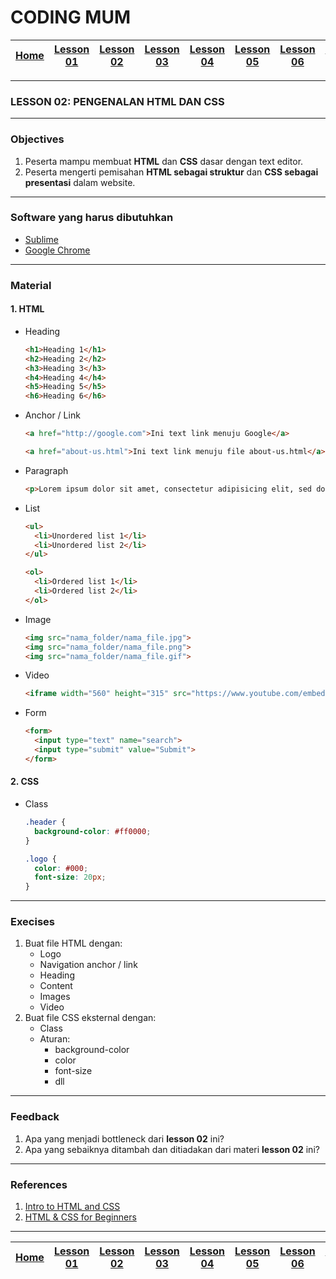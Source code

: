 # CODING MUM

| [Home][0] | [Lesson 01][1] | [Lesson 02][2] | [Lesson 03][3] | [Lesson 04][4] | [Lesson 05][5] | [Lesson 06][6] | [Lesson 07][7] | [Presentation][8] |
|:---------:|:--------------:|:--------------:|:--------------:|:--------------:|:--------------:|:--------------------:|:--------------:|:-----------------:|

---

### LESSON 02: PENGENALAN HTML DAN CSS

---

### Objectives
1. Peserta mampu membuat **HTML** dan **CSS** dasar dengan text editor.
2. Peserta mengerti pemisahan **HTML sebagai struktur** dan **CSS sebagai presentasi** dalam website.

---

### Software yang harus dibutuhkan
  * [Sublime](https://www.sublimetext.com/3)
  * [Google Chrome](https://support.google.com/chrome/answer/95346?co=GENIE.Platform%3DDesktop&hl=id)

---

### Material

#### 1. HTML
* Heading
  ```html
  <h1>Heading 1</h1>
  <h2>Heading 2</h2>
  <h3>Heading 3</h3>
  <h4>Heading 4</h4>
  <h5>Heading 5</h5>
  <h6>Heading 6</h6>
  ```
* Anchor / Link
  ```html
  <a href="http://google.com">Ini text link menuju Google</a>
  ```
  ```html
  <a href="about-us.html">Ini text link menuju file about-us.html</a>
  ```
* Paragraph
  ```html
  <p>Lorem ipsum dolor sit amet, consectetur adipisicing elit, sed do eiusmod tempor incididunt ut labore et dolore magna aliqua.</p>
  ```
* List
  ```html
  <ul>
    <li>Unordered list 1</li>
    <li>Unordered list 2</li>
  </ul>
  ```
  ```html
  <ol>
    <li>Ordered list 1</li>
    <li>Ordered list 2</li>
  </ol>
  ```
* Image
  ```html
  <img src="nama_folder/nama_file.jpg">
  <img src="nama_folder/nama_file.png">
  <img src="nama_folder/nama_file.gif">
  ```
* Video
  ```html
  <iframe width="560" height="315" src="https://www.youtube.com/embed/-We_dYsLTtY" frameborder="0" allowfullscreen></iframe>
  ```
* Form
  ```html
  <form>
    <input type="text" name="search">
    <input type="submit" value="Submit">
  </form>
  ```

#### 2. CSS
* Class
  ```css
  .header {
    background-color: #ff0000;
  }

  .logo {
    color: #000;
    font-size: 20px;
  }
  ```

---

### Execises
1. Buat file HTML dengan:
    * Logo
    * Navigation anchor / link
    * Heading
    * Content
    * Images
    * Video
2. Buat file CSS eksternal dengan:
    * Class
    * Aturan:
      * background-color
      * color
      * font-size
      * dll

---

### Feedback
1. Apa yang menjadi bottleneck dari **lesson 02** ini?
2. Apa yang sebaiknya ditambah dan ditiadakan dari materi **lesson 02** ini?

---

### References
1. [Intro to HTML and CSS](https://www.udacity.com/course/intro-to-html-and-css--ud304 "Intro to HTML and CSS")
2. [HTML & CSS for Beginners](https://www.codecademy.com/en/tracks/htmlcss "HTML & CSS for Beginners")

---

| [Home][0] | [Lesson 01][1] | [Lesson 02][2] | [Lesson 03][3] | [Lesson 04][4] | [Lesson 05][5] | [Lesson 06][6] | [Lesson 07][7] | [Presentation][8] |
|:---------:|:--------------:|:--------------:|:--------------:|:--------------:|:--------------:|:--------------------:|:--------------:|:-----------------:|

[0]: README.md "Home"
[1]: lesson-01.md "Internet dan Web Development"
[2]: lesson-02.md "Pengenalan HTML dan CSS"
[3]: lesson-03.md "Pembahasan Lebih Rinci Tentang HTML"
[4]: lesson-04.md "Pembahasan Lebih Rinci Tentang CSS"
[5]: lesson-05.md "Framework Bootstrap"
[6]: lesson-06.md "Personal Project"
[7]: lesson-07.md "Domain, Hosting dan GitHub"
[8]: lesson-08.md "Presentation"
